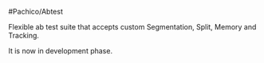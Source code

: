 #Pachico/Abtest

Flexible ab test suite that accepts custom Segmentation, Split, Memory and Tracking.

It is now in development phase.
